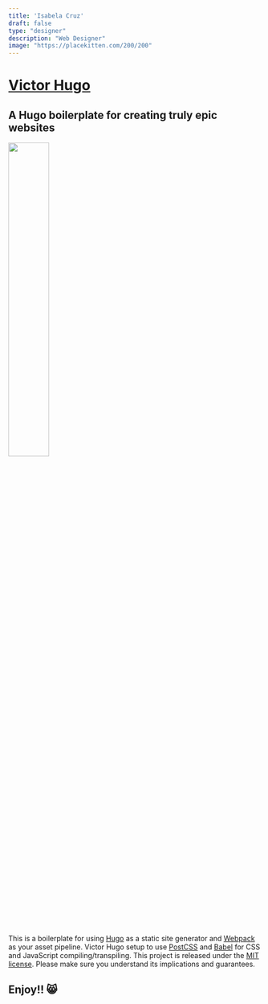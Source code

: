 ```yaml
---
title: 'Isabela Cruz'
draft: false
type: "designer"
description: "Web Designer"
image: "https://placekitten.com/200/200"
---
```


# [Victor Hugo](https://github.com/netlify-templates/victor-hugo)

## A Hugo boilerplate for creating truly epic websites

<img src="https://d33wubrfki0l68.cloudfront.net/30790d6888bd8af863fb2b5c33a7f337cdbda243/4e867/images/hugo-logo-wide.svg" style="width: 40%" />

This is a boilerplate for using [Hugo](https://gohugo.io/) as a static site generator and [Webpack](https://webpack.js.org/) as your asset pipeline. Victor Hugo setup to use [PostCSS](http://postcss.org/) and [Babel](https://babeljs.io/) for CSS and JavaScript compiling/transpiling. This project is released under the [MIT license](LICENSE). Please make sure you understand its implications and guarantees.

## Enjoy!! 😸
